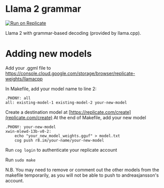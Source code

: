 # Llama 2 grammar

[![Run on Replicate](https://replicate.com/andreasjansson/llama-2-13b-function/badge)](https://replicate.com/andreasjansson/llama-2-13b-grammar)

Llama 2 with grammar-based decoding (provided by llama.cpp).

# Adding new models
Add your .ggml file to https://console.cloud.google.com/storage/browser/replicate-weights/llamacpp

In Makefile, add your model name to line 2:

```
.PHONY: all
all: existing-model-1 existing-model-2 your-new-model
```

Create a destination model at [https://replicate.com/create](replicate.com/create)
At the end of Makefile, add your new model

```
.PHONY: your-new-model
xwin-mlewd-13b-v0-2:
	echo "your_new_model_weights.gguf" > model.txt
	cog push r8.im/your-name/your-new-model
```

Run `cog login` to authenticate your replicate account

Run `sudo make`

N.B. You may need to remove or comment out the other models from the makefile temporarily, as you will not be able to push to andreasjansson's account.